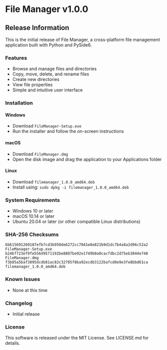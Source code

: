 # File Manager v1.0.0

## Release Information

This is the initial release of File Manager, a cross-platform file management application built with Python and PySide6.

### Features

- Browse and manage files and directories
- Copy, move, delete, and rename files
- Create new directories
- View file properties
- Simple and intuitive user interface

### Installation

#### Windows
- Download `FileManager-Setup.exe`
- Run the installer and follow the on-screen instructions

#### macOS
- Download `FileManager.dmg`
- Open the disk image and drag the application to your Applications folder

#### Linux
- Download `filemanager_1.0.0_amd64.deb`
- Install using: `sudo dpkg -i filemanager_1.0.0_amd64.deb`

### System Requirements

- Windows 10 or later
- macOS 10.14 or later
- Ubuntu 20.04 or later (or other compatible Linux distributions)

### SHA-256 Checksums

```
6b615691269187efb7cd3b950de6272cc7041e8e821b9d1dc7b4a8a2d96c52a2  FileManager-Setup.exe
b24bf723ef9fe556d9571192be8887be92e1749b0a0cacfdbc2d75eb3844e748  FileManager.dmg
f3b85a5baf3895dcdb81ac82c32705f8ba92ecdb3122bafcd0e9e3fe8bbd61ca  filemanager_1.0.0_amd64.deb
```

### Known Issues

- None at this time

### Changelog

- Initial release

### License

This software is released under the MIT License. See LICENSE.md for details.